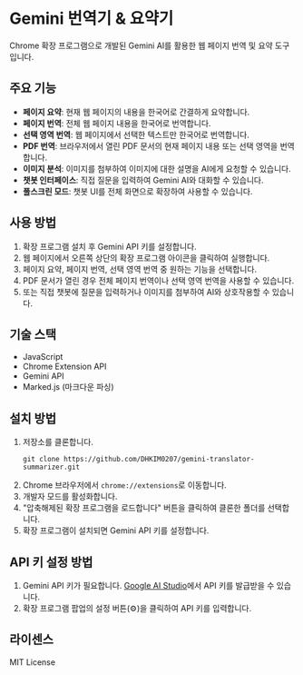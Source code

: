 # Gemini 번역기 & 요약기

Chrome 확장 프로그램으로 개발된 Gemini AI를 활용한 웹 페이지 번역 및 요약 도구입니다.

## 주요 기능

- **페이지 요약**: 현재 웹 페이지의 내용을 한국어로 간결하게 요약합니다.
- **페이지 번역**: 전체 웹 페이지 내용을 한국어로 번역합니다.
- **선택 영역 번역**: 웹 페이지에서 선택한 텍스트만 한국어로 번역합니다.
- **PDF 번역**: 브라우저에서 열린 PDF 문서의 현재 페이지 내용 또는 선택 영역을 번역합니다.
- **이미지 분석**: 이미지를 첨부하여 이미지에 대한 설명을 AI에게 요청할 수 있습니다.
- **챗봇 인터페이스**: 직접 질문을 입력하여 Gemini AI와 대화할 수 있습니다.
- **풀스크린 모드**: 챗봇 UI를 전체 화면으로 확장하여 사용할 수 있습니다.

## 사용 방법

1. 확장 프로그램 설치 후 Gemini API 키를 설정합니다.
2. 웹 페이지에서 오른쪽 상단의 확장 프로그램 아이콘을 클릭하여 실행합니다.
3. 페이지 요약, 페이지 번역, 선택 영역 번역 중 원하는 기능을 선택합니다.
4. PDF 문서가 열린 경우 전체 페이지 번역이나 선택 영역 번역을 사용할 수 있습니다.
5. 또는 직접 챗봇에 질문을 입력하거나 이미지를 첨부하여 AI와 상호작용할 수 있습니다.

## 기술 스택

- JavaScript
- Chrome Extension API
- Gemini API
- Marked.js (마크다운 파싱)

## 설치 방법

1. 저장소를 클론합니다.
   ```
   git clone https://github.com/DHKIM0207/gemini-translator-summarizer.git
   ```
2. Chrome 브라우저에서 `chrome://extensions`로 이동합니다.
3. 개발자 모드를 활성화합니다.
4. "압축해제된 확장 프로그램을 로드합니다" 버튼을 클릭하여 클론한 폴더를 선택합니다.
5. 확장 프로그램이 설치되면 Gemini API 키를 설정합니다.

## API 키 설정 방법

1. Gemini API 키가 필요합니다. [Google AI Studio](https://ai.google.dev/)에서 API 키를 발급받을 수 있습니다.
2. 확장 프로그램 팝업의 설정 버튼(⚙️)을 클릭하여 API 키를 입력합니다.

## 라이센스

MIT License 